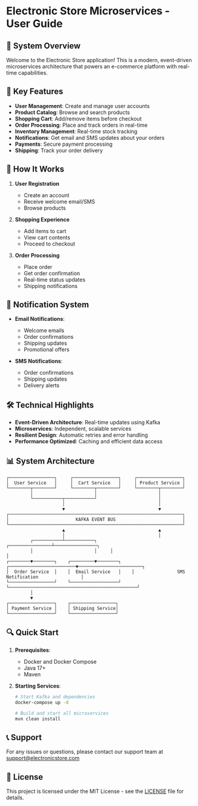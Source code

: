 # Electronic Store Microservices - User Guide

## 🌟 System Overview
Welcome to the Electronic Store application! This is a modern, event-driven microservices architecture that powers an e-commerce platform with real-time capabilities.

## 🚀 Key Features
- **User Management**: Create and manage user accounts
- **Product Catalog**: Browse and search products
- **Shopping Cart**: Add/remove items before checkout
- **Order Processing**: Place and track orders in real-time
- **Inventory Management**: Real-time stock tracking
- **Notifications**: Get email and SMS updates about your orders
- **Payments**: Secure payment processing
- **Shipping**: Track your order delivery

## 🔄 How It Works
1. **User Registration**
   - Create an account
   - Receive welcome email/SMS
   - Browse products

2. **Shopping Experience**
   - Add items to cart
   - View cart contents
   - Proceed to checkout

3. **Order Processing**
   - Place order
   - Get order confirmation
   - Real-time status updates
   - Shipping notifications

## 📱 Notification System
- **Email Notifications**:
  - Welcome emails
  - Order confirmations
  - Shipping updates
  - Promotional offers

- **SMS Notifications**:
  - Order confirmations
  - Shipping updates
  - Delivery alerts

## 🛠️ Technical Highlights
- **Event-Driven Architecture**: Real-time updates using Kafka
- **Microservices**: Independent, scalable services
- **Resilient Design**: Automatic retries and error handling
- **Performance Optimized**: Caching and efficient data access

## 📊 System Architecture
```
┌─────────────────┐     ┌─────────────────┐     ┌─────────────────┐
│  User Service   │     │  Cart Service   │     │ Product Service │
└────────┬────────┘     └────────┬────────┘     └────────┬────────┘
         │                       │                       │
         └───────────┬───────────┘                       │
                     │                                   │
                     ▼                                   ▼
┌─────────────────────────────────────────────────────────────────┐
│                         KAFKA EVENT BUS                         │
└─────────────────────────────────────────────────────────────────┘
                     ▲                                   ▲
                     │                                   │
         ┌───────────┴───────────┐     ┌────────────────┴────────────────┐
         │                       │     │                                 │
┌────────▼────────┐    ┌─────────▼────────┐    ┌─────────────────────────▼────────────────────────┐
│  Order Service  │    │  Email Service   │    │                SMS Notification                │
└─────────────────┘    └──────────────────┘    └────────────────────────────────────────────────┘
         │
         ▼
┌─────────────────┐    ┌─────────────────┐
│ Payment Service │    │ Shipping Service│
└─────────────────┘    └─────────────────┘
```

## 🔍 Quick Start
1. **Prerequisites**:
   - Docker and Docker Compose
   - Java 17+
   - Maven

2. **Starting Services**:
   ```bash
   # Start Kafka and dependencies
   docker-compose up -d
   
   # Build and start all microservices
   mvn clean install
   ```

## 📞 Support
For any issues or questions, please contact our support team at support@electronicstore.com

## 📝 License
This project is licensed under the MIT License - see the [LICENSE](LICENSE) file for details.
